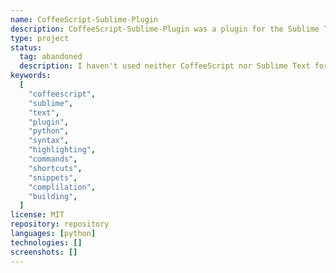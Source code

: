 ```yaml
---
name: CoffeeScript-Sublime-Plugin
description: CoffeeScript-Sublime-Plugin was a plugin for the Sublime Text editor, written in Python, that provided some useful features for CoffeeScript developers.
type: project
status:
  tag: abandoned
  description: I haven't used neither CoffeeScript nor Sublime Text for many years.
keywords:
  [
    "coffeescript",
    "sublime",
    "text",
    "plugin",
    "python",
    "syntax",
    "highlighting",
    "commands",
    "shortcuts",
    "snippets",
    "complilation",
    "building",
  ]
license: MIT
repository: repository
languages: [python]
technologies: []
screenshots: []
---
```

